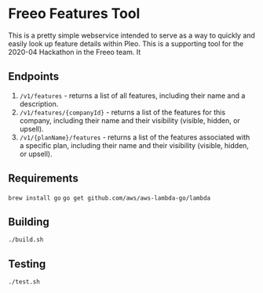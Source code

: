 # Freeo Features Tool

This is a pretty simple webservice intended to serve as a way to quickly and easily
look up feature details within Pleo. This is a supporting tool for the 2020-04 
Hackathon in the Freeo team. It

## Endpoints

1. `/v1/features` - returns a list of all features, including their name and a description.
2. `/v1/features/{companyId}` - returns a list of the features for this company, including their name and their visibility (visible, hidden, or upsell).
3. `/v1/{planName}/features` - returns a list of the features associated with a specific plan, including their name and their visibility  (visible, hidden, or upsell).

## Requirements

`brew install go`
`go get github.com/aws/aws-lambda-go/lambda`

## Building

`./build.sh`

## Testing

`./test.sh`